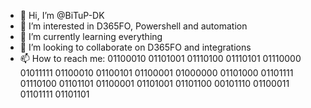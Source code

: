 - 👋 Hi, I’m @BiTuP-DK
- 👀 I’m interested in D365FO, Powershell and automation
- 🌱 I’m currently learning everything
- 💞️ I’m looking to collaborate on D365FO and integrations
- 📫 How to reach me: 01100010 01101001 01110100 01110101 01110000 01011111 01100010 01100101 01100001 01000000 01101000 01101111 01110100 01101101 01100001 01101001 01101100 00101110 01100011 01101111 01101101

<!---
BiTuP-DK/BiTuP-DK is a ✨ special ✨ repository because its `README.md` (this file) appears on your GitHub profile.
You can click the Preview link to take a look at your changes.
--->
